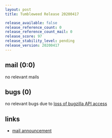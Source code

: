 ```yaml
---
layout: post
title: Tumbleweed Release 20200417

release_available: false
release_reference_count: 0
release_reference_count_mail: 0
release_score: 97
release_stability_level: pending
release_version: 20200417
---
```


## mail (0:0)

no relevant mails

## bugs (0)

<!--more-->

no relevant bugs due to [loss of bugzilla API access](https://bugzilla.opensuse.org/show_bug.cgi?id=1157722)



## links

- [mail announcement](https://lists.opensuse.org/opensuse-factory/2020-04/msg00347.html)
